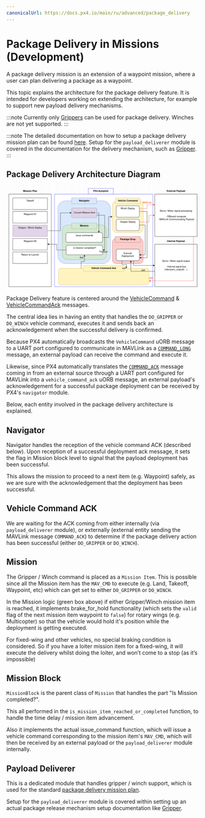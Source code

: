 ```yaml
---
canonicalUrl: https://docs.px4.io/main/ru/advanced/package_delivery
---
```


# Package Delivery in Missions (Development)

A package delivery mission is an extension of a waypoint mission, where a user can plan delivering a package as a waypoint.

This topic explains the architecture for the package delivery feature. It is intended for developers working on extending the architecture, for example to support new payload delivery mechanisms.

:::note
Currently only [Grippers](../peripherals/gripper.md) can be used for package delivery. Winches are not yet supported.
:::

:::note
The detailed documentation on how to setup a package delivery mission plan can be found [here](../flying/package_delivery_mission.md). Setup for the `payload_deliverer` module is covered in the documentation for the delivery mechanism, such as [Gripper](../peripherals/gripper.md#px4-configuration).
:::

## Package Delivery Architecture Diagram

![Package delivery architecture overview](../../assets/advanced_config/payload_delivery_mission_architecture.png)

Package Delivery feature is centered around the [VehicleCommand](../msg_docs/VehicleCommand.md) & [VehicleCommandAck](../msg_docs/VehicleCommandAck.md) messages.

The central idea lies in having an entity that handles the `DO_GRIPPER` or `DO_WINCH` vehicle command, executes it and sends back an acknowledgement when the successful delivery is confirmed.

Because PX4 automatically broadcasts the `VehicleCommand` uORB message to a UART port configured to communicate in MAVLink as a [`COMMAND_LONG`](https://mavlink.io/en/messages/common.html#COMMAND_LONG) message, an external payload can receive the command and execute it.

Likewise, since PX4 automatically translates the [`COMMAND_ACK`](https://mavlink.io/en/messages/common.html#COMMAND_ACK) message coming in from an external source through a UART port configured for MAVLink into a `vehicle_command_ack` uORB message, an external payload's acknowledgement for a successful package deployment can be received by PX4's `navigator` module.

Below, each entity involved in the package delivery architecture is explained.

## Navigator

Navigator handles the reception of the vehicle command ACK (described below). Upon reception of a successful deployment ack message, it sets the flag in Mission block level to signal that the payload deployment has been successful.

This allows the mission to proceed to a next item (e.g. Waypoint) safely, as we are sure with the acknowledgement that the deployment has been successful.

## Vehicle Command ACK

We are waiting for the ACK coming from either internally (via `payload_deliverer` module), or externally (external entity sending the MAVLink message `COMMAND_ACK`) to determine if the package delivery action has been successful (either `DO_GRIPPER` or `DO_WINCH`).

## Mission

The Gripper / Winch command is placed as a `Mission Item`. This is possible since all the Mission item has the `MAV_CMD` to execute (e.g. Land, Takeoff, Waypoint, etc) which can get set to either `DO_GRIPPER` or `DO_WINCH`.

In the Mission logic (green box above) if either Gripper/Winch mission item is reached, it implements brake_for_hold functionality (which sets the `valid` flag of the next mission item waypoint to `false`) for rotary wings (e.g. Multicopter) so that the vehicle would hold it's position while the deployment is getting executed.

For fixed-wing and other vehicles, no special braking condition is considered. So if you have a loiter mission item for a fixed-wing, it will execute the delivery whilst doing the loiter, and won’t come to a stop (as it’s impossible)

## Mission Block

`MissionBlock` is the parent class of `Mission` that handles the part "Is Mission completed?".

This all performed in the `is_mission_item_reached_or_completed` function, to handle the time delay / mission item advancement.

Also it implements the actual issue_command function, which will issue a vehicle command corresponding to the mission item's `MAV_CMD`, which will then be received by an external payload or the `payload_deliverer` module internally.

## Payload Deliverer

This is a dedicated module that handles gripper / winch support, which is used for the standard [package delivery mission plan](../flying/package_delivery_mission.md).

Setup for the `payload_deliverer` module is covered within setting up an actual package release mechanism setup documentation like [Gripper](../peripherals/gripper.md#px4-configuration).
